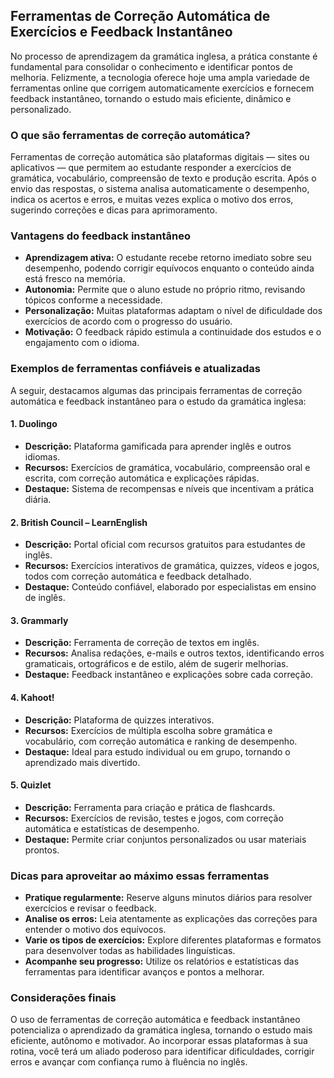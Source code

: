 
## Ferramentas de Correção Automática de Exercícios e Feedback Instantâneo

No processo de aprendizagem da gramática inglesa, a prática constante é fundamental para consolidar o conhecimento e identificar pontos de melhoria. Felizmente, a tecnologia oferece hoje uma ampla variedade de ferramentas online que corrigem automaticamente exercícios e fornecem feedback instantâneo, tornando o estudo mais eficiente, dinâmico e personalizado.

### O que são ferramentas de correção automática?

Ferramentas de correção automática são plataformas digitais — sites ou aplicativos — que permitem ao estudante responder a exercícios de gramática, vocabulário, compreensão de texto e produção escrita. Após o envio das respostas, o sistema analisa automaticamente o desempenho, indica os acertos e erros, e muitas vezes explica o motivo dos erros, sugerindo correções e dicas para aprimoramento.

### Vantagens do feedback instantâneo

- **Aprendizagem ativa:** O estudante recebe retorno imediato sobre seu desempenho, podendo corrigir equívocos enquanto o conteúdo ainda está fresco na memória.
- **Autonomia:** Permite que o aluno estude no próprio ritmo, revisando tópicos conforme a necessidade.
- **Personalização:** Muitas plataformas adaptam o nível de dificuldade dos exercícios de acordo com o progresso do usuário.
- **Motivação:** O feedback rápido estimula a continuidade dos estudos e o engajamento com o idioma.

### Exemplos de ferramentas confiáveis e atualizadas

A seguir, destacamos algumas das principais ferramentas de correção automática e feedback instantâneo para o estudo da gramática inglesa:

#### 1. **Duolingo**
- **Descrição:** Plataforma gamificada para aprender inglês e outros idiomas.
- **Recursos:** Exercícios de gramática, vocabulário, compreensão oral e escrita, com correção automática e explicações rápidas.
- **Destaque:** Sistema de recompensas e níveis que incentivam a prática diária.

#### 2. **British Council – LearnEnglish**
- **Descrição:** Portal oficial com recursos gratuitos para estudantes de inglês.
- **Recursos:** Exercícios interativos de gramática, quizzes, vídeos e jogos, todos com correção automática e feedback detalhado.
- **Destaque:** Conteúdo confiável, elaborado por especialistas em ensino de inglês.

#### 3. **Grammarly**
- **Descrição:** Ferramenta de correção de textos em inglês.
- **Recursos:** Analisa redações, e-mails e outros textos, identificando erros gramaticais, ortográficos e de estilo, além de sugerir melhorias.
- **Destaque:** Feedback instantâneo e explicações sobre cada correção.

#### 4. **Kahoot!**
- **Descrição:** Plataforma de quizzes interativos.
- **Recursos:** Exercícios de múltipla escolha sobre gramática e vocabulário, com correção automática e ranking de desempenho.
- **Destaque:** Ideal para estudo individual ou em grupo, tornando o aprendizado mais divertido.

#### 5. **Quizlet**
- **Descrição:** Ferramenta para criação e prática de flashcards.
- **Recursos:** Exercícios de revisão, testes e jogos, com correção automática e estatísticas de desempenho.
- **Destaque:** Permite criar conjuntos personalizados ou usar materiais prontos.

### Dicas para aproveitar ao máximo essas ferramentas

- **Pratique regularmente:** Reserve alguns minutos diários para resolver exercícios e revisar o feedback.
- **Analise os erros:** Leia atentamente as explicações das correções para entender o motivo dos equívocos.
- **Varie os tipos de exercícios:** Explore diferentes plataformas e formatos para desenvolver todas as habilidades linguísticas.
- **Acompanhe seu progresso:** Utilize os relatórios e estatísticas das ferramentas para identificar avanços e pontos a melhorar.

### Considerações finais

O uso de ferramentas de correção automática e feedback instantâneo potencializa o aprendizado da gramática inglesa, tornando o estudo mais eficiente, autônomo e motivador. Ao incorporar essas plataformas à sua rotina, você terá um aliado poderoso para identificar dificuldades, corrigir erros e avançar com confiança rumo à fluência no inglês.

```
